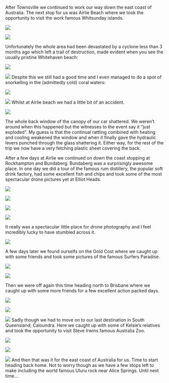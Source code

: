 After Townsville we continued to work our way down the east coast of Australia. The next stop for us was Airlie Beach where we took the opportunity to visit the work famous Whitsunday islands.

[![](/posts/camping-oz-2017-south-queensland/Whitsunday-Islands.jpg)](/posts/camping-oz-2017-south-queensland/Whitsunday-Islands.jpg)

[![](/posts/camping-oz-2017-south-queensland/Whitsunday-Tropical-Paradise.jpg)](/posts/camping-oz-2017-south-queensland/Whitsunday-Tropical-Paradise.jpg)

Unfortunately the whole area had been devastated by a cyclone less than 3 months ago which left a trail of destruction, made evident when you see the usually pristine Whitehaven beach:

[![](/posts/camping-oz-2017-south-queensland/Whitehaven-Devistation-Vertical.jpg)](/posts/camping-oz-2017-south-queensland/Whitehaven-Devistation-Vertical.jpg)

[![](/posts/camping-oz-2017-south-queensland/DJI_0015.jpg)](/posts/camping-oz-2017-south-queensland/DJI_0015.jpg)
Despite this we still had a good time and I even managed to do a spot of snorkelling in the (admittedly cold) coral waters:

[![](/posts/camping-oz-2017-south-queensland/YDXJ0686.jpg)](/posts/camping-oz-2017-south-queensland/YDXJ0686.jpg)

[![](/posts/camping-oz-2017-south-queensland/YDXJ0683.jpg)](/posts/camping-oz-2017-south-queensland/YDXJ0683.jpg)
Whilst at Airlie beach we had a little bit of an accident.

[![](/posts/camping-oz-2017-south-queensland/IMG_7751.jpg)](/posts/camping-oz-2017-south-queensland/IMG_7751.jpg)

The whole back window of the canopy of our car shattered. We weren’t around when this happened but the witnesses to the event say it “just exploded”. My guess is that the continual rattling combined with heating and cooling weakened the window and when it finally gave the hydraulic levers punched through the glass shattering it. 
Either way, for the rest of the trip we now have a very fetching plastic sheet covering the back.

After a few days at Airlie we continued on down the coast stopping at Rockhampton and Bundaberg. Bundaberg was a surprisingly awesome place. In one day we did a tour of the famous rum distillery, the popular soft drink factory, had some excellent fish and chips and took some of the most spectacular drone pictures yet at Elliot Heads.

[![](/posts/camping-oz-2017-south-queensland/Elliot-Rainbow-Sands.jpg)](/posts/camping-oz-2017-south-queensland/Elliot-Rainbow-Sands.jpg)

[![](/posts/camping-oz-2017-south-queensland/Elliot-Kayak.jpg)](/posts/camping-oz-2017-south-queensland/Elliot-Kayak.jpg)

[![](/posts/camping-oz-2017-south-queensland/Elliot-Bouy-Far.jpg)](/posts/camping-oz-2017-south-queensland/Elliot-Bouy-Far.jpg)

[![](/posts/camping-oz-2017-south-queensland/Elliot-Rainbow-Horizontal.jpg)](/posts/camping-oz-2017-south-queensland/Elliot-Rainbow-Horizontal.jpg)

It really was a spectacular little place for drone photography and I feel incredibly lucky to have stumbled across it.

[![](/posts/camping-oz-2017-south-queensland/Elliot-River.jpg)](/posts/camping-oz-2017-south-queensland/Elliot-River.jpg)

A few days later we found ourselfs on the Gold Cost where we caught up with some friends and took some pictures of the famous Surfers Paradise.

[![](/posts/camping-oz-2017-south-queensland/Elliot-Rainbow-Spear.jpg)](/posts/camping-oz-2017-south-queensland/Elliot-Rainbow-Spear.jpg)

[![](/posts/camping-oz-2017-south-queensland/The-Gold-Coast.jpg)](/posts/camping-oz-2017-south-queensland/The-Gold-Coast.jpg)

Then we were off again this time heading north to Brisbane where we caught up with some more friends for a few excellent action packed days.

 [![](/posts/camping-oz-2017-south-queensland/IMG_0499.jpg)](/posts/camping-oz-2017-south-queensland/IMG_0499.jpg)

[![](/posts/camping-oz-2017-south-queensland/BrizzyPano02.jpg)](/posts/camping-oz-2017-south-queensland/BrizzyPano02.jpg)

[![](/posts/camping-oz-2017-south-queensland/Brisbane-River.jpg)](/posts/camping-oz-2017-south-queensland/Brisbane-River.jpg)
Sadly though we had to move on to our last destination in South Queensland; Caloundra. Here we caught up with some of Kelsie’s relatives and took the opportunity to visit Steve Irwins famous Australia Zoo.

[![](/posts/camping-oz-2017-south-queensland/IMG_0587.jpg)](/posts/camping-oz-2017-south-queensland/IMG_0587.jpg)

[![](/posts/camping-oz-2017-south-queensland/IMG_0590.jpg)](/posts/camping-oz-2017-south-queensland/IMG_0590.jpg)

[![](/posts/camping-oz-2017-south-queensland/IMG_0578.jpg)](/posts/camping-oz-2017-south-queensland/IMG_0578.jpg)
And then that was it for the east coast of Australia for us. Time to start heading back home. Not to worry though as we have a few stops left to make including the world famous Uluru rock near Alice Springs. Until next time…